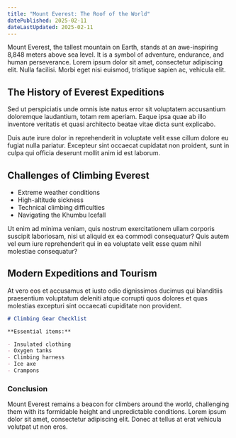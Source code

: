 ```yaml
---
title: "Mount Everest: The Roof of the World"
datePublished: 2025-02-11
dateLastUpdated: 2025-02-11
---
```


Mount Everest, the tallest mountain on Earth, stands at an awe-inspiring 8,848 meters above sea level. It is a symbol of adventure, endurance, and human perseverance. Lorem ipsum dolor sit amet, consectetur adipiscing elit. Nulla facilisi. Morbi eget nisi euismod, tristique sapien ac, vehicula elit.

## The History of Everest Expeditions

Sed ut perspiciatis unde omnis iste natus error sit voluptatem accusantium doloremque laudantium, totam rem aperiam. Eaque ipsa quae ab illo inventore veritatis et quasi architecto beatae vitae dicta sunt explicabo. 

Duis aute irure dolor in reprehenderit in voluptate velit esse cillum dolore eu fugiat nulla pariatur. Excepteur sint occaecat cupidatat non proident, sunt in culpa qui officia deserunt mollit anim id est laborum.

## Challenges of Climbing Everest

- Extreme weather conditions
- High-altitude sickness
- Technical climbing difficulties
- Navigating the Khumbu Icefall

Ut enim ad minima veniam, quis nostrum exercitationem ullam corporis suscipit laboriosam, nisi ut aliquid ex ea commodi consequatur? Quis autem vel eum iure reprehenderit qui in ea voluptate velit esse quam nihil molestiae consequatur?

## Modern Expeditions and Tourism

At vero eos et accusamus et iusto odio dignissimos ducimus qui blanditiis praesentium voluptatum deleniti atque corrupti quos dolores et quas molestias excepturi sint occaecati cupiditate non provident. 

```markdown
# Climbing Gear Checklist

**Essential items:**

- Insulated clothing
- Oxygen tanks
- Climbing harness
- Ice axe
- Crampons

```

### Conclusion

Mount Everest remains a beacon for climbers around the world, challenging them with its formidable height and unpredictable conditions. Lorem ipsum dolor sit amet, consectetur adipiscing elit. Donec at tellus at erat vehicula volutpat ut non eros.